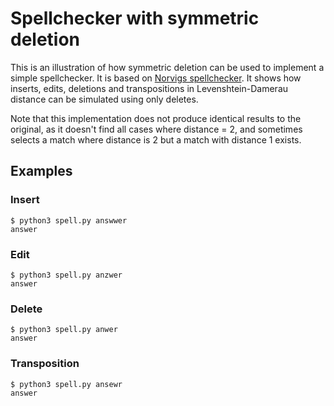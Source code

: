 # Spellchecker with symmetric deletion

This is an illustration of how symmetric deletion can be used to implement a simple spellchecker. It is based on [Norvigs spellchecker](https://norvig.com/spell-correct.html). It shows how inserts, edits, deletions and transpositions in Levenshtein-Damerau distance can be simulated using only deletes. 

Note that this implementation does not produce identical results to the original, as it doesn't find all cases where distance = 2, and sometimes selects a match where distance is 2 but a match with distance 1 exists.

## Examples

### Insert
```
$ python3 spell.py answwer
answer
```

### Edit
```
$ python3 spell.py anzwer
answer
```

### Delete
```
$ python3 spell.py anwer 
answer
```

### Transposition
```
$ python3 spell.py ansewr 
answer
```
